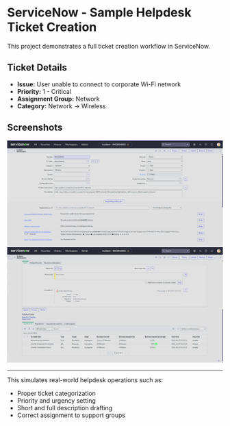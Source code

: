 # ServiceNow - Sample Helpdesk Ticket Creation

This project demonstrates a full ticket creation workflow in ServiceNow.

## Ticket Details
- **Issue:** User unable to connect to corporate Wi-Fi network
- **Priority:** 1 - Critical
- **Assignment Group:** Network
- **Category:** Network → Wireless

## Screenshots
![Ticket Creation - Part 1](ServiceNow_First_Incident_Part1.png)
![Ticket Creation - Part 2](ServiceNow_First_Incident_Part2.png)

---

This simulates real-world helpdesk operations such as:
- Proper ticket categorization
- Priority and urgency setting
- Short and full description drafting
- Correct assignment to support groups
